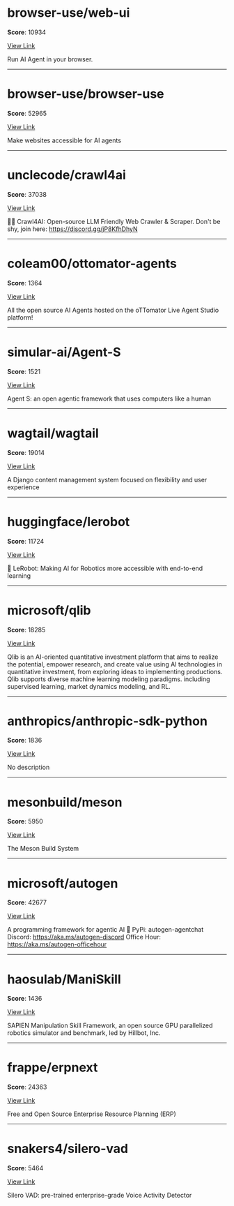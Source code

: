 
# browser-use/web-ui

**Score**: 10934

[View Link](https://github.com/browser-use/web-ui)

Run AI Agent in your browser.

---

# browser-use/browser-use

**Score**: 52965

[View Link](https://github.com/browser-use/browser-use)

Make websites accessible for AI agents

---

# unclecode/crawl4ai

**Score**: 37038

[View Link](https://github.com/unclecode/crawl4ai)

🚀🤖 Crawl4AI: Open-source LLM Friendly Web Crawler & Scraper. Don't be shy, join here: https://discord.gg/jP8KfhDhyN

---

# coleam00/ottomator-agents

**Score**: 1364

[View Link](https://github.com/coleam00/ottomator-agents)

All the open source AI Agents hosted on the oTTomator Live Agent Studio platform!

---

# simular-ai/Agent-S

**Score**: 1521

[View Link](https://github.com/simular-ai/Agent-S)

Agent S: an open agentic framework that uses computers like a human

---

# wagtail/wagtail

**Score**: 19014

[View Link](https://github.com/wagtail/wagtail)

A Django content management system focused on flexibility and user experience

---

# huggingface/lerobot

**Score**: 11724

[View Link](https://github.com/huggingface/lerobot)

🤗 LeRobot: Making AI for Robotics more accessible with end-to-end learning

---

# microsoft/qlib

**Score**: 18285

[View Link](https://github.com/microsoft/qlib)

Qlib is an AI-oriented quantitative investment platform that aims to realize the potential, empower research, and create value using AI technologies in quantitative investment, from exploring ideas to implementing productions. Qlib supports diverse machine learning modeling paradigms. including supervised learning, market dynamics modeling, and RL.

---

# anthropics/anthropic-sdk-python

**Score**: 1836

[View Link](https://github.com/anthropics/anthropic-sdk-python)

No description

---

# mesonbuild/meson

**Score**: 5950

[View Link](https://github.com/mesonbuild/meson)

The Meson Build System

---

# microsoft/autogen

**Score**: 42677

[View Link](https://github.com/microsoft/autogen)

A programming framework for agentic AI 🤖 PyPi: autogen-agentchat Discord: https://aka.ms/autogen-discord Office Hour: https://aka.ms/autogen-officehour

---

# haosulab/ManiSkill

**Score**: 1436

[View Link](https://github.com/haosulab/ManiSkill)

SAPIEN Manipulation Skill Framework, an open source GPU parallelized robotics simulator and benchmark, led by Hillbot, Inc.

---

# frappe/erpnext

**Score**: 24363

[View Link](https://github.com/frappe/erpnext)

Free and Open Source Enterprise Resource Planning (ERP)

---

# snakers4/silero-vad

**Score**: 5464

[View Link](https://github.com/snakers4/silero-vad)

Silero VAD: pre-trained enterprise-grade Voice Activity Detector
